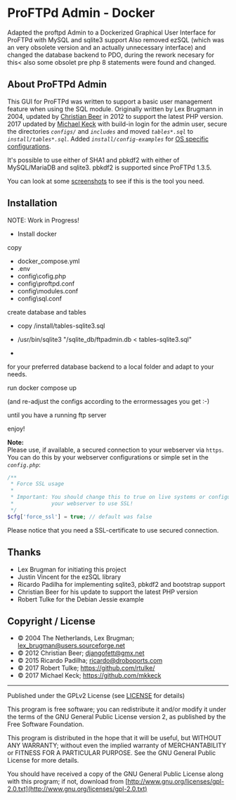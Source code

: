 # ProFTPd Admin - Docker
Adapted the proftpd Admin to a Dockerized Graphical User Interface for ProFTPd with MySQL and sqlite3 support
Also removed ezSQL (which was an very obsolete version and an actually unnecessary interface) and changed the 
database backend to PDO, during the rework necesary for this< also some obsolet pre php 8 statements were found
and changed.

## About ProFTPd Admin


This GUI for ProFTPd was written to support a basic user management feature
when using the SQL module. Originally written by Lex Brugmann in 2004, 
updated by [Christian Beer](https://github.com/ChristianBeer/ProFTPd-Admin)
in 2012 to support the latest PHP version.  
2017 updated by [Michael Keck](https://github.com/mkkeck) with build-in login for
the admin user, secure the directories _`configs/`_ and _`includes`_ and moved 
_`tables*.sql`_ to _`install/tables*.sql`_.
Added _`install/config-examples`_ for [OS specific configurations](install/config-examples).

It's possible to use either of SHA1 and pbkdf2 with either of MySQL/MariaDB 
and sqlite3. pbkdf2 is supported since ProFTPd 1.3.5.

You can look at some [screenshots](screenshots/README.md) to see if this is 
the tool you need.



## Installation

NOTE: Work in Progress!

* Install docker
  
copy 

* docker_compose.yml
* .env
* config\cofig.php
* config\proftpd.conf
* config\modules.conf
* config\sql.conf


create database and tables
* copy /install/tables-sqlite3.sql 
* /usr/bin/sqlite3 "/sqlite_db/ftpadmin.db < tables-sqlite3.sql"

* 

for your preferred database backend to a local folder and adapt to your needs.

run docker compose up

(and re-adjust the configs according to the errormessages you get :-)

until you have a running ftp server

enjoy!

**Note:**  
Please use, if available, a secured connection to your webserver via `https`.
You can do this by your webserver configurations or simple set in the
_`config.php`_:
```php
/**
 * Force SSL usage
 *
 * Important: You should change this to true on live systems or configure
 *            your webserver to use SSL!
 */
$cfg['force_ssl'] = true; // default was false
```
Please notice that you need a SSL-certificate to use secured connection.






## Thanks

- Lex Brugman for initiating this project 
- Justin Vincent for the ezSQL library 
- Ricardo Padilha for implementing sqlite3, pbkdf2 and bootstrap support
- Christian Beer for his update to support the latest PHP version
- Robert Tulke for the Debian Jessie example



## Copyright / License

- © 2004 The Netherlands, Lex Brugman; lex_brugman@users.sourceforge.net
- © 2012 Christian Beer; djangofett@gmx.net
- © 2015 Ricardo Padilha; ricardo@droboports.com
- © 2017 Robert Tulke; https://github.com/rtulke/
- © 2017 Michael Keck; https://github.com/mkkeck

---------------------------------------------------------------------------

Published under the GPLv2 License (see [LICENSE](LICENSE) for details)

This program is free software; you can redistribute it and/or
modify it under the terms of the GNU General Public License
version 2, as published by the Free Software Foundation.

This program is distributed in the hope that it will be useful,
but WITHOUT ANY WARRANTY; without even the implied warranty of
MERCHANTABILITY or FITNESS FOR A PARTICULAR PURPOSE. See the 
GNU General Public License for more details.

You should have received a copy of the GNU General Public License along with
this program; if not, download from 
[http://www.gnu.org/licenses/gpl-2.0.txt](http://www.gnu.org/licenses/gpl-2.0.txt)
